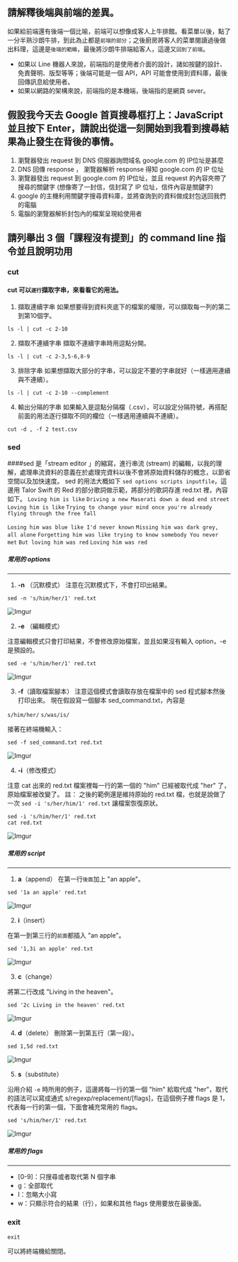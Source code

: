 
## 請解釋後端與前端的差異。
如果給前端還有後端一個比喻，前端可以想像成客人上牛排館。看菜單以後，點了一分半熟沙朗牛排，到此為止都是`前端的部分`；之後廚房將客人的菜單閱讀過後做出料理，這邊是`後端的範疇`，最後將沙朗牛排端給客人，這邊又`回到了前端`。
* 如果以 Line 機器人來說，前端指的是使用者介面的設計，諸如按鍵的設計、免責聲明、版型等等；後端可能是一個 API，API 可能會使用到資料庫，最後回傳訊息給使用者。
* 如果以網路的架構來說，前端指的是本機端，後端指的是網頁 sever。


## 假設我今天去 Google 首頁搜尋框打上：JavaScript 並且按下 Enter，請說出從這一刻開始到我看到搜尋結果為止發生在背後的事情。

1. 瀏覽器發出 request 到 DNS 伺服器詢問域名 google.com 的 IP位址是甚麼
2. DNS 回傳 response ， 瀏覽器解析 response 得知 google.com 的 IP 位址
3. 瀏覽器發出 request 到 google.com 的 IP位址，並且 request 的內容夾帶了搜尋的關鍵字 (想像寄了一封信，信封寫了 IP 位址，信件內容是關鍵字)
4. google 的主機利用關鍵字搜尋資料庫，並將查詢到的資料做成封包送回我們的電腦
5. 電腦的瀏覽器解析封包內的檔案呈現給使用者


## 請列舉出 3 個「課程沒有提到」的 command line 指令並且說明功用

### **cut**

#### cut 可以`逐行`擷取字串，來看看它的用法。
1. 擷取連續字串
如果想要得到資料夾底下的檔案的權限，可以擷取每一列的第二到第10個字。
```
ls -l | cut -c 2-10
```
2. 擷取不連續字串
擷取不連續字串時用逗點分開。
```
ls -l | cut -c 2-3,5-6,8-9
```
3. 排除字串
如果想擷取大部分的字串，可以設定不要的字串就好（一樣適用連續與不連續）。
```
ls -l | cut -c 2-10 --complement
```
4. 輸出分隔的字串
如果輸入是逗點分隔檔（.csv），可以設定分隔符號，再搭配前面的用法逐行擷取不同的欄位（一樣適用連續與不連續）。
```
cut -d , -f 2 test.csv
```

### **sed**

####sed 是「stream editor 」的縮寫，進行串流 (stream) 的編輯，以我的理解，處理串流資料的意義在於處理完資料以後不會將原始資料儲存的概念，以節省空間以及加快速度。
sed 的用法大概如下 `sed options scripts inputfile`，這邊用 Talor Swift 的 Red 的部分歌詞做示範，將部分的歌詞存進 red.txt 裡，內容如下。
`Loving him is like`
`Driving a new Maserati down a dead end street`
`Loving him is like`
`Trying to change your mind once you're already flying through the free fall`

`Losing him was blue like I'd never known`
`Missing him was dark grey, all alone`
`Forgetting him was like trying to know somebody You never met`
`But loving him was red`
`Loving him was red`

##### 常用的 options
---------------------------
1. **-n** （沉默模式）
注意在沉默模式下，不會打印出結果。

```
sed -n 's/him/her/1' red.txt
```

![Imgur](https://i.imgur.com/wrbANHB.jpg)

2. **-e** （編輯模式）

注意編輯模式只會打印結果，不會修改原始檔案，並且如果沒有輸入 option，-e 是預設的。

```
sed -e 's/him/her/1' red.txt
```

![Imgur](https://i.imgur.com/L6xEvvR.jpg)

3. **-f**（讀取檔案腳本）
注意這個模式會讀取存放在檔案中的 sed 程式腳本然後打印出來。
現在假設寫一個腳本 sed_command.txt，內容是

`s/him/her/`
`s/was/is/`

接著在終端機輸入：
```
sed -f sed_command.txt red.txt 
```

![Imgur](https://i.imgur.com/xFeaQ2d.jpg)

4. **-i**（修改模式）

注意 cat 出來的 red.txt 檔案裡每一行的第一個的 "him" 已經被取代成 "her" 了，原始檔案被改變了。
註： 之後的範例還是維持原始的 red.txt 檔，也就是說做了一次 `sed -i 's/her/him/1' red.txt` 讓檔案恢復原狀。

```
sed -i 's/him/her/1' red.txt
cat red.txt
```

![Imgur](https://i.imgur.com/wqK43mG.jpg)

##### 常用的 script
---------------------------
1. **a**（append）
在第一行`後面`加上 "an apple"。

```
sed '1a an apple' red.txt
```

![Imgur](https://i.imgur.com/AeNChuj.jpg)

2. **i**（insert） 

在第一到第三行的`前面`都插入 "an apple"。

```
sed '1,3i an apple' red.txt
```

![Imgur](https://i.imgur.com/tYnolJC.jpg)

3. **c**（change）

將第二行改成 "Living in the heaven"。

```
sed '2c Living in the heaven' red.txt
```

![Imgur](https://i.imgur.com/qAxTWAB.jpg)

4. **d**（delete） 
刪除第一到第五行（第一段）。

```
sed 1,5d red.txt
```

![Imgur](https://i.imgur.com/OyYiLzw.jpg)

5. **s**（substitute） 

沿用介紹 `-e` 時所用的例子，這邊將每一行的第一個 "him" 給取代成 "her"，取代的語法可以寫成通式 s/regexp/replacement/[flags]，在這個例子裡 flags 是 1，代表每一行的第一個，下面會補充常用的 flags。

```
sed 's/him/her/1' red.txt
```

![Imgur](https://i.imgur.com/L6xEvvR.jpg)

##### 常用的 flags
---------------------------
* [0-9]：只搜尋或者取代第 N 個字串
* g：全部取代
* I：忽略大小寫
* w：只顯示符合的結果（行），如果和其他 flags 使用要放在最後面。

### **exit**
```
exit
```
可以將終端機給關閉。



